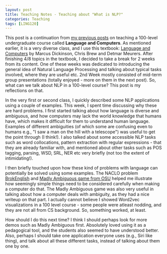 ```yaml
---
layout: post
title: Teaching Notes - Teaching about "What is NLP?"
categories: Teaching
tags: [LING120]
---
```


This post is a continuation from [my previous posts](https://nishkalavallabhi.github.io/Tags/#ling120) on teaching a 100-level undergraduate course called **Language and Computers**. As mentioned earlier, it is a very diverse class, and I use this textbook: [Language and Computers](http://www.wiley.com/WileyCDA/WileyTitle/productCd-EHEP002779.html) by Marcus Dickinson, Chris Brew and Detmar Meurers. After finishing 4/8 topics in the textbook, I decided to take a break for 2 weeks from its content. One of these weeks was dedicated to introducing the general idea of Natural Language Processing and talking about typical tasks involved, where they are useful etc. 2nd Week mostly consisted of mid-term group presentations (totally enjoyed - more on them in the next post). So, what can we talk about NLP in a 100-level course? This post is my reflections on that.

In the very first or second class, I quickly described some NLP applications using a couple of examples. This week, I spent time discussing why these are hard problems. I first started talking about how language is diverse and ambiguous, and how computers may lack the world knowledge that humans have, which makes it difficult for them to understand human language. Examples of different ambiguities (of which some are confusing even to humans e.g., "I saw a man on the hill with a telescope") was useful to get the point through (I think!). I also talked about some accessible NLP tasks such as word collocations, pattern extraction with regular expressions - that they are already familiar with, and mentioned about other tasks such as POS tagging, parsing, WSD, SRL, NER etc very briefly (not too the extent of intimidating!). 

I then briefly touched upon how these kind of problems with language can potentially be solved using some examples. The NACLO problem [BrokEnglish](http://www.nacloweb.org/resources/problems/2011/E.pdf) and [Madly Ambiguous game from OSU](http://madlyambiguous.osu.edu:1035/) helped me illustrate how seemingly simple things need to be considered carefully when making a computer do that. The Madly Ambiguous game was also very useful in talking about how a computer deals with ambiguity, as they had a nice writeup on that part. I actually cannot believe I showed Word2vec visualizations in a 100 level course - some people were atleast nodding, and they are not all from CS background. So, something worked, at least.

How should I do this next time? I think I should perhaps look for more demos such as Madly Ambiguous first. Absolutely loved using it as a pedagogical tool, and the students also seemed to have understood better. Also, perhaps I should take one application everyone uses (e.g., Siri like thing), and talk about all these different tasks, instead of talking about them one by one. 

